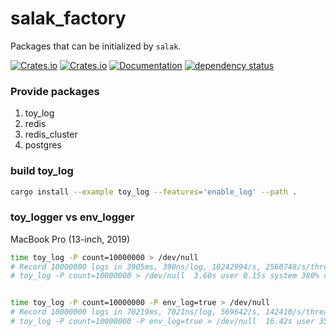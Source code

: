 # salak_factory
Packages that can be initialized by `salak`.

[![Crates.io](https://img.shields.io/crates/v/salak_factory?style=flat-square)](https://crates.io/crates/salak_factory)
[![Crates.io](https://img.shields.io/crates/d/salak_factory?style=flat-square)](https://crates.io/crates/salak_factory)
[![Documentation](https://docs.rs/salak_factory/badge.svg)](https://docs.rs/salak_factory)
[![dependency status](https://deps.rs/repo/github/leptonyu/salak.rs/status.svg)](https://deps.rs/crate/salak_factory)

### Provide packages

1. toy_log
2. redis
3. redis_cluster
4. postgres

### build toy_log
```bash
cargo install --example toy_log --features='enable_log' --path .
```

### toy_logger vs env_logger
MacBook Pro (13-inch, 2019)

```bash
time toy_log -P count=10000000 > /dev/null           
# Record 10000000 logs in 3905ms, 390ns/log, 10242994/s, 2560748/s/thread
# toy_log -P count=10000000 > /dev/null  3.60s user 0.15s system 380% cpu 0.985 total


time toy_log -P count=10000000 -P env_log=true > /dev/null      
# Record 10000000 logs in 70219ms, 7021ns/log, 569642/s, 142410/s/thread
# toy_log -P count=10000000 -P env_log=true > /dev/null  16.42s user 35.60s system 287% cpu 18.064 total
```
